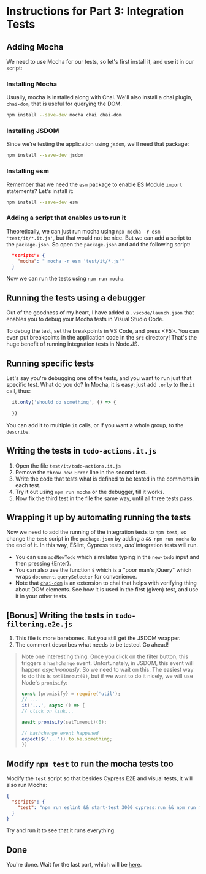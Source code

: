 # Instructions for Part 3: Integration Tests

## Adding Mocha

We need to use Mocha for our tests, so let's first install it, and use it in our script:

### Installing Mocha

Usually, mocha is installed along with Chai. We'll also install a chai plugin, `chai-dom`, that is useful
for querying the DOM.

```sh
npm install --save-dev mocha chai chai-dom
```

### Installing JSDOM

Since we're testing the application using `jsdom`, we'll need that package:

```sh
npm install --save-dev jsdom
```

### Installing esm

Remember that we need the `esm` package to enable ES Module `import` statements? Let's install it:

```sh
npm install --save-dev esm
```

### Adding a script that enables us to run it

Theoretically, we can just run mocha using `npx mocha -r esm 'test/it/*.it.js'`, but that would not be nice.
But we can add a script to the `package.json`. So open the `package.json` and add the following script:

```json
  "scripts": {
    "mocha": " mocha -r esm 'test/it/*.js'"
  }
```

Now we can run the tests using `npm run mocha`.

## Running the tests using a debugger

Out of the goodness of my heart, I have added a `.vscode/launch.json` that enables you to debug your Mocha tests
in Visual Studio Code.

To debug the test, set the breakpoints in VS Code, and press \<F5>. You can even put breakpoints
in the application code in the `src` directory! That's the huge benefit of running integration
tests in Node.JS.

## Running specific tests

Let's say you're debugging one of the tests, and you want to run just that specific test. What do you do?
In Mocha, it is easy: just add `.only` to the `it` call, thus:

```js
  it.only('should do something', () => {

  })
```

You can add it to multiple `it` calls, or if you want a whole group, to the `describe`.

## Writing the tests in `todo-actions.it.js`

1. Open the file `test/it/todo-actions.it.js`
1. Remove the `throw new Error` line in the second test.
1. Write the code that tests what is defined to be tested in the comments in each test.
1. Try it out using `npm run mocha` or the debugger, till it works.
1. Now fix the third test in the file the same way, until all three tests pass.

## Wrapping it up by automating running the tests

Now we need to add the running of the integration tests to `npm test`,
so change the `test` script in the `package.json` by adding a `&& npm run mocha` to the end of it.
In this way, ESlint, Cypress tests, _and_ integration tests will run.

* You can use `addNewTodo` which simulates typing in the `new-todo` input and then pressing {Enter}.
* You can also use the function `$` which is a "poor man's jQuery" which wraps `document.querySelector`
  for convenience.
* Note that [`chai-dom`](https://www.npmjs.com/package/chai-dom) is an extension to chai that helps
  with verifying thing about DOM elements. See how it is used in the first (given) test, and use it in your
  other tests.


## [Bonus] Writing the tests in `todo-filtering.e2e.js`

1. This file is more barebones. But you still get the JSDOM wrapper.
1. The comment describes what needs to be tested. Go ahead!

> Note one interesting thing. Once you click on the filter button, this triggers a `hashchange` event.
> Unfortunately, in JSDOM, this event will happen _asychronously_. So we need to wait on this.
> The easiest way to do this is `setTimeout(0)`, but if we want to do it nicely, we will use Node's `promisify`:
>
> ```js
> const {promisify} = require('util');
> // ...
> it('...', async () => {
> // click on link...
>
> await promisify(setTimeout)(0);
>
> // hashchange event happened
> expect($('...')).to.be.something;
> })
> ```

## Modify `npm test` to run the mocha tests too

Modify the `test` script so that besides Cypress E2E and visual tests, it will also run Mocha:

```json
{
  "scripts": {
    "test": "npm run eslint && start-test 3000 cypress:run && npm run mocha"
  }
}
```

Try and run it to see that it runs everything.

## Done

You're done. Wait for the last part, which will be
[here](./4-unit-tests-instructions.md).
